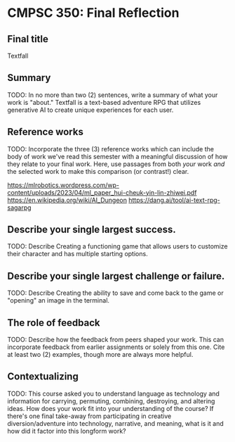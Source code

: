 # CMPSC 350: Final Reflection

## Final title

Textfall

## Summary

TODO: In no more than two (2) sentences, write a summary of what your work is "about."
Textfall is a text-based adventure RPG that utilizes generative AI to create unique experiences for each user.

## Reference works

TODO: Incorporate the three (3) reference works which can include the body of work we've read this 
semester with a meaningful discussion of how they relate to your final work. Here, use
passages from both _your_ work _and_ the selected work to make this comparison (or 
contrast!) clear.

https://mlrobotics.wordpress.com/wp-content/uploads/2023/04/ml_paper_hui-cheuk-yin-lin-zhiwei.pdf
https://en.wikipedia.org/wiki/AI_Dungeon 
https://dang.ai/tool/ai-text-rpg-sagarpg 

## Describe your single largest success.

TODO: Describe
Creating a functioning game that allows users to customize their character and has multiple starting options.

## Describe your single largest challenge or failure.

TODO: Describe
Creating the ability to save and come back to the game or "opening" an image in the terminal.

## The role of feedback

TODO: Describe how the feedback from peers shaped your work. This can incorporate feedback
from earlier assignments or solely from this one. Cite at least two (2) examples, though
more are always more helpful.

## Contextualizing

TODO: This course asked you to understand language as technology and information for carrying,
permuting, combining, destroying, and altering ideas. How does your work fit into your understanding
of the course? If there's one final take-away from participating in creative diversion/adventure into
technology, narrative, and meaning, what is it and how did it factor into this longform work?
